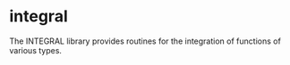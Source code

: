 # integral
The INTEGRAL library provides routines for the integration of functions of various types.
